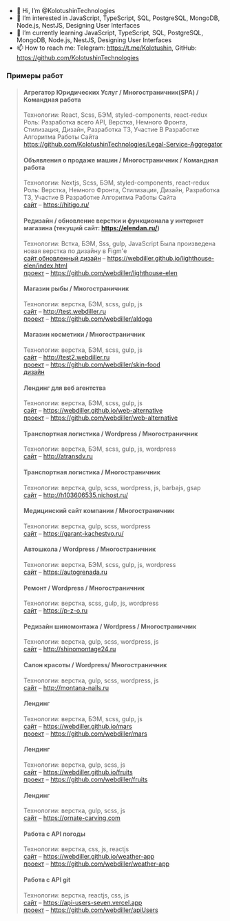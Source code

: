 - 👋 Hi, I’m @KolotushinTechnologies
- 👀 I’m interested in JavaScript, TypeScript, SQL, PostgreSQL, MongoDB, Node.js, NestJS, Designing User Interfaces
- 🌱 I’m currently learning JavaScript, TypeScript, SQL, PostgreSQL, MongoDB, Node.js, NestJS, Designing User Interfaces
- 📫 How to reach me: Telegram: https://t.me/Kolotushin, GitHub: https://github.com/KolotushinTechnologies

<!---
KolotushinTechnologies/KolotushinTechnologies is a ✨ special ✨ repository because its `README.md` (this file) appears on your GitHub profile.
You can click the Preview link to take a look at your changes.
--->

### Примеры работ
>#### Агрегатор Юридических Услуг / Многостраничник(SPA) / Командная работа    
>Технологии: React, Scss, БЭМ, styled-components, react-redux           
>Роль: Разработка всего API, Верстка, Немного Фронта, Стилизация, Дизайн, Разработка ТЗ, Участие В Разработке Алгоритма Работы Сайта   
>https://github.com/KolotushinTechnologies/Legal-Service-Aggregator  
>
>
>#### Объявления о продаже машин / Многостраничник / Командная работа    
>Технологии: Nextjs, Scss, БЭМ, styled-components, react-redux           
>Роль: Верстка, Немного Фронта, Стилизация, Дизайн, Разработка ТЗ, Участие В Разработке Алгоритма Работы Сайта   
>[сайт](https://hitigo.ru/) – https://hitigo.ru/       
>
>
>#### Редизайн / обновление верстки и функционала у интернет магазина (текущий сайт: https://elendan.ru/)    
>Технологии: Встка, БЭМ, Sss, gulp, JavaScript
>Была произведена новая верстка по дизайну в Figm'е   
>[сайт обновленный дизайн](https://webdiller.github.io/lighthouse-elen/index.html) – https://webdiller.github.io/lighthouse-elen/index.html  
>[проект](https://github.com/webdiller/lighthouse-elen) – https://github.com/webdiller/lighthouse-elen   
>
>
>#### Магазин рыбы / Многостраничник     
>Технологии: верстка, БЭМ, scss, gulp, js      
>[сайт](http://test.webdiller.ru/) – http://test.webdiller.ru      
>[проект](https://github.com/webdiller/aldoga) – https://github.com/webdiller/aldoga    
>
>
>#### Магазин косметики / Многостраничник      
>Технологии: верстка, БЭМ, scss, gulp, js      
>[сайт](http://test2.webdiller.ru/) – http://test2.webdiller.ru            
>[проект](https://github.com/webdiller/skin-food) – https://github.com/webdiller/skin-food     
>[дизайн](https://www.figma.com/file/hhoaSOt7zXh0kcnBrMIIzu/Skin-food?node-id=0%3A1&viewport=302%2C300%2C0.044329434633255005)   
>
>
>#### Лендинг для веб агентства   
>Технологии: верстка, БЭМ, scss, gulp, js      
>[сайт](https://webdiller.github.io/web-alternative/) – https://webdiller.github.io/web-alternative     
>[проект](https://github.com/webdiller/web-alternative) – https://github.com/webdiller/web-alternative      
>
>
>#### Транспортная логистика / Wordpress / Многостраничник  
>Технологии: верстка, БЭМ, scss, gulp, js, wordpress   
>[сайт](http://atransdv.ru/) – http://atransdv.ru     
>
>
>#### Транспортная логистика / Многостраничник  
>Технологии: верстка, gulp, scss, wordpress, js, barbajs, gsap             
>[сайт](http://h103606535.nichost.ru/) – http://h103606535.nichost.ru/    
>
>
>#### Медицинский сайт компании / Многостраничник   
>Технологии: верстка, gulp, scss, wordpress           
>[сайт](https://garant-kachestvo.ru/) – https://garant-kachestvo.ru/    
>
>
>#### Автошкола / Wordpress / Многостраничник       
>Технологии: верстка, БЭМ, scss, gulp, js, wordpress       
>[сайт](http://autogrenada.ru/) – https://autogrenada.ru    
>
>
>#### Ремонт / Wordpress / Многостраничник   
>Технологии: верстка, scss, gulp, js, wordpress    
>[сайт](https://p-z-o.ru/remont-spectechniki) – https://p-z-o.ru    
>
>
>#### Редизайн шиномонтажа / Wordpress / Многостраничник
>Технологии: верстка, gulp, scss, wordpress, js      
>[сайт](http://shinomontage24.ru/) – http://shinomontage24.ru      
>
>
>#### Салон красоты / Wordpress/ Многостраничник    
>Технологии: верстка, gulp, scss, wordpress, js       
>[сайт](http://montana-nails.ru/) – http://montana-nails.ru                         
>
>
>#### Лендинг     
>Технологии: верстка, БЭМ, scss, gulp, js      
>[сайт](https://webdiller.github.io/mars/) – https://webdiller.github.io/mars      
>[проект](https://github.com/webdiller/mars) – https://github.com/webdiller/mars    
>
>
>#### Лендинг     
>Технологии: верстка, gulp, scss, js    
>[сайт](https://webdiller.github.io/fruits/) – https://webdiller.github.io/fruits    
>[проект](https://github.com/webdiller/fruits) – https://github.com/webdiller/fruits     
>
>
>#### Лендинг     
>Технологии: верстка, gulp, scss, js   
>[сайт](https://ornate-carving.com/) – https://ornate-carving.com    
>
>
>#### Работа с API погоды     
>Технологии: верстка, css, js, reactjs        
>[сайт](https://webdiller.github.io/weather-app/) – https://webdiller.github.io/weather-app    
>[проект](https://github.com/webdiller/weather-app) – https://github.com/webdiller/weather-app       
>
>
>#### Работа с API git   
>Технологии: верстка, reactjs, css, js   
>[сайт](https://api-users-seven.vercel.app/) – https://api-users-seven.vercel.app    
>[проект](https://github.com/webdiller/apiUsers) – https://github.com/webdiller/apiUsers    
